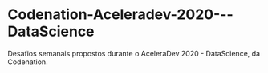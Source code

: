 # Codenation-Aceleradev-2020---DataScience
Desafios semanais propostos durante o AceleraDev 2020 - DataScience, da Codenation.
